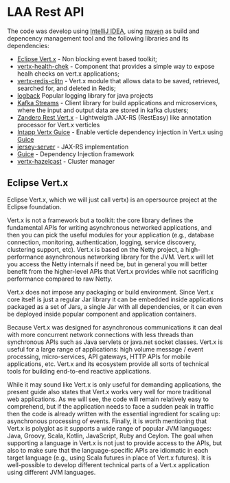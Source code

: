 # LAA Rest API

The code was develop using [IntelliJ IDEA](https://www.jetbrains.com/idea/), using [maven](https://maven.apache.org/) as build and depencency management tool and the following libraries and its dependencies:
* [Eclipse Vert.x](https://vertx.io/) - Non blocking event based toolkit;
* [vertx-health-chek](https://vertx.io/docs/vertx-health-check/java/) - Component that provides a simple way to expose healh checks on vert.x applications;
* [vertx-redis-clitn](https://vertx.io/docs/vertx-redis-client/java/) - Vert.x module that allows data to be saved, retrieved, searched for, and deleted in Redis;
* [logback](http://logback.qos.ch/) Popular logging library for java projects
* [Kafka Streams](https://kafka.apache.org/documentation/streams/) - Client library for build applications and microservices, where the input and output data are stored in kafka clusters;
* [Zandero Rest Vert.x](https://github.com/zandero/rest.vertx) - Lightweigth JAX-RS (RestEasy) like annotation processor for Vert.x verticles
* [Intapp Vertx Guice](https://github.com/intappx/vertx-guice) - Enable verticle dependency injection in Vert.x using [Guice](https://github.com/google/guice)
* [jersey-server](https://eclipse-ee4j.github.io/jersey/) - JAX-RS implementation
* [Guice](https://github.com/google/guice) - Dependency Injection framework
* [vertx-hazelcast](https://vertx.io/docs/vertx-hazelcast/java/) - Cluster manager 









## Eclipse Vert.x 

Eclipse Vert.x, which we will just call vertx) is an opersource project at the Eclipse foundation. 

Vert.x is not a framework but a toolkit: the core library defines the fundamental APIs for writing asynchronous networked applications, and then you can pick the useful modules for your application (e.g., database connection, monitoring, authentication, logging, service discovery, clustering support, etc). Vert.x is based on the Netty project, a high-performance asynchronous networking library for the JVM. Vert.x will let you access the Netty internals if need be, but in general you will better benefit from the higher-level APIs that Vert.x provides while not sacrificing performance compared to raw Netty.

Vert.x does not impose any packaging or build environment. Since Vert.x core itself is just a regular Jar library it can be embedded inside applications packaged as a set of Jars, a single Jar with all dependencies, or it can even be deployed inside popular component and application containers.

Because Vert.x was designed for asynchronous communications it can deal with more concurrent network connections with less threads than synchronous APIs such
as Java servlets or java.net socket classes. Vert.x is useful for a large range of applications: high volume message / event processing, micro-services, API gateways,
HTTP APIs for mobile applications, etc. Vert.x and its ecosystem provide all sorts of technical tools for building end-to-end reactive applications.

While it may sound like Vert.x is only useful for demanding applications, the present guide also states that Vert.x works very well for more traditional web
applications. As we will see, the code will remain relatively easy to comprehend, but if the application needs to face a sudden peak in traffic then the code is already written with the essential ingredient for scaling up: asynchronous processing of events.
Finally, it is worth mentioning that Vert.x is polyglot as it supports a wide range of popular JVM languages: Java, Groovy, Scala, Kotlin, JavaScript, Ruby and
Ceylon. The goal when supporting a language in Vert.x is not just to provide access to the APIs, but also to make sure that the language-specific APIs are idiomatic
in each target language (e.g., using Scala futures in place of Vert.x futures). It is well-possible to develop different technical parts of a Vert.x application using
different JVM languages.


